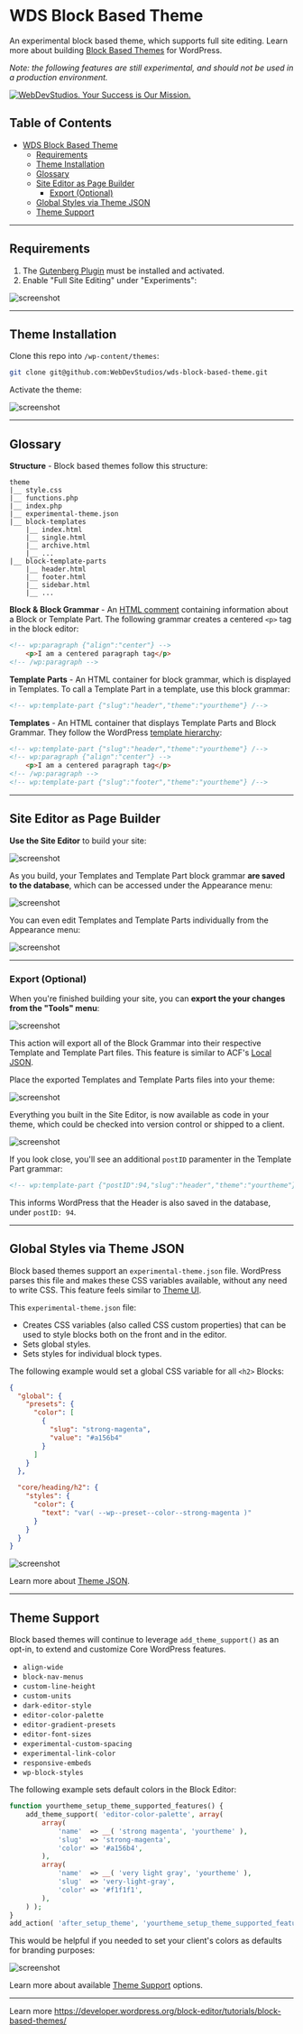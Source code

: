 # WDS Block Based Theme

An experimental block based theme, which supports full site editing. Learn more about building [Block Based Themes](https://developer.wordpress.org/block-editor/tutorials/block-based-themes/) for WordPress.

*Note: the following features are still experimental, and should not be used in a production environment.*

<a href="https://webdevstudios.com/contact/"><img src="https://webdevstudios.com/wp-content/uploads/2018/04/wds-github-banner.png" alt="WebDevStudios. Your Success is Our Mission."></a>

## Table of Contents
- [WDS Block Based Theme](#wds-block-based-theme)
  - [Requirements](#requirements)
  - [Theme Installation](#theme-installation)
  - [Glossary](#glossary)
  - [Site Editor as Page Builder](#site-editor-as-page-builder)
    - [Export (Optional)](#export-optional)
  - [Global Styles via Theme JSON](#global-styles-via-theme-json)
  - [Theme Support](#theme-support)

---

## Requirements

1. The [Gutenberg Plugin](https://wordpress.org/plugins/gutenberg/) must be installed and activated.
2. Enable "Full Site Editing" under "Experiments":

![screenshot](https://dl.dropbox.com/s/9oj24opmbkvbfvh/Screen%20Shot%202020-08-18%20at%2011.36.50%20AM.png?dl=0)

---

## Theme Installation

Clone this repo into `/wp-content/themes`:

```bash
git clone git@github.com:WebDevStudios/wds-block-based-theme.git
```

Activate the theme:

![screenshot](https://dl.dropbox.com/s/f372jqm7xtvmcnm/Screen%20Shot%202020-08-18%20at%2011.43.21%20AM.png?dl=0)

---

## Glossary

**Structure** - Block based themes follow this structure:

```text
theme
|__ style.css
|__ functions.php
|__ index.php
|__ experimental-theme.json
|__ block-templates
    |__ index.html
    |__ single.html
    |__ archive.html
    |__ ...
|__ block-template-parts
    |__ header.html
    |__ footer.html
    |__ sidebar.html
    |__ ...
```

**Block & Block Grammar** - An [HTML comment](https://developer.wordpress.org/block-editor/principles/key-concepts/#blocks) containing information about a Block or Template Part. The following grammar creates a centered `<p>` tag in the block editor:

```html
<!-- wp:paragraph {"align":"center"} -->
    <p>I am a centered paragraph tag</p>
<!-- /wp:paragraph -->
```

**Template Parts** - An HTML container for block grammar, which is displayed in Templates. To call a Template Part in a template, use this block grammar:

```html
<!-- wp:template-part {"slug":"header","theme":"yourtheme"} /-->
```

**Templates** - An HTML container that displays Template Parts and Block Grammar. They follow the WordPress [template hierarchy](https://developer.wordpress.org/themes/basics/template-hierarchy/):

```html
<!-- wp:template-part {"slug":"header","theme":"yourtheme"} /-->
<!-- wp:paragraph {"align":"center"} -->
    <p>I am a centered paragraph tag</p>
<!-- /wp:paragraph -->
<!-- wp:template-part {"slug":"footer","theme":"yourtheme"} /-->
```
---

## Site Editor as Page Builder

**Use the Site Editor** to build your site:

![screenshot](https://dl.dropbox.com/s/9e26iy1dlvn2bva/Screen%20Shot%202020-08-18%20at%2012.06.47%20PM.png?dl=0)

As you build, your Templates and Template Part block grammar **are saved to the database**, which can be accessed under the Appearance menu:

![screenshot](https://dl.dropbox.com/s/bgo15p7xmt8pdt4/Screen%20Shot%202020-08-18%20at%2012.15.57%20PM.png?dl=0)

You can even edit Templates and Template Parts individually from the Appearance menu:

![screenshot](https://dl.dropbox.com/s/irxr0m3ztmswc2l/Screen%20Shot%202020-08-18%20at%2012.17.53%20PM.png?dl=0)

---

### Export (Optional)

When you're finished building your site, you can **export the your changes from the "Tools" menu**:

![screenshot](https://dl.dropbox.com/s/xhimdjroyrgih9a/Screen%20Shot%202020-08-18%20at%2012.05.09%20PM.png?dl=0)

This action will export all of the Block Grammar into their respective Template and Template Part files. This feature is similar to ACF's [Local JSON](https://www.advancedcustomfields.com/resources/local-json/).

Place the exported Templates and Template Parts files into your theme:

![screenshot](https://dl.dropbox.com/s/vd40hcty2668bq6/kapture%202020-08-18%20at%2012.10.41.gif?dl=0)

Everything you built in the Site Editor, is now available as code in your theme, which could be checked into version control or shipped to a client.

![screenshot](https://dl.dropbox.com/s/w6mwivtu36cv7px/Screen%20Shot%202020-08-18%20at%2012.21.16%20PM.png?dl=0)

If you look close, you'll see an additional `postID` paramenter in the Template Part grammar:

```html
<!-- wp:template-part {"postID":94,"slug":"header","theme":"yourtheme"} /-->
```

This informs WordPress that the Header is also saved in the database, under `postID: 94`.

---

## Global Styles via Theme JSON

Block based themes support an `experimental-theme.json` file. WordPress parses this file and makes these CSS variables available, without any need to write CSS. This feature feels similar to [Theme UI](https://theme-ui.com/home).

This `experimental-theme.json` file:

* Creates CSS variables (also called CSS custom properties) that can be used to style blocks both on the front and in the editor.
* Sets global styles.
* Sets styles for individual block types.

The following example would set a global CSS variable for all  `<h2>` Blocks:

```json
{
  "global": {
    "presets": {
      "color": [
        {
          "slug": "strong-magenta",
          "value": "#a156b4"
        }
      ]
    }
  },

  "core/heading/h2": {
    "styles": {
      "color": {
        "text": "var( --wp--preset--color--strong-magenta )"
      }
    }
  }
}
```

![screenshot](https://dl.dropbox.com/s/265wcfzsuls9vz6/Screen%20Shot%202020-08-18%20at%201.38.40%20PM.png?dl=0)

Learn more about [Theme JSON](https://developer.wordpress.org/block-editor/developers/themes/theme-json/).

---

## Theme Support

Block based themes will continue to leverage `add_theme_support()` as an opt-in, to extend and customize Core WordPress features.

* `align-wide`
* `block-nav-menus`
* `custom-line-height`
* `custom-units`
* `dark-editor-style`
* `editor-color-palette`
* `editor-gradient-presets`
* `editor-font-sizes`
* `experimental-custom-spacing`
* `experimental-link-color`
* `responsive-embeds`
* `wp-block-styles`

The following example sets default colors in the Block Editor:

```php
function yourtheme_setup_theme_supported_features() {
    add_theme_support( 'editor-color-palette', array(
        array(
            'name'  => __( 'strong magenta', 'yourtheme' ),
            'slug'  => 'strong-magenta',
            'color' => '#a156b4',
        ),
        array(
            'name'  => __( 'very light gray', 'yourtheme' ),
            'slug'  => 'very-light-gray',
            'color' => '#f1f1f1',
        ),
    ) );
}
add_action( 'after_setup_theme', 'yourtheme_setup_theme_supported_features' );
```
This would be helpful if you needed to set your client's colors as defaults for branding purposes:

![screenshot](https://dl.dropbox.com/s/qyucddgsub2skn4/Screen%20Shot%202020-08-19%20at%208.06.49%20AM.png?dl=0)

Learn more about available [Theme Support](https://developer.wordpress.org/block-editor/developers/themes/theme-support/) options.

---

Learn more https://developer.wordpress.org/block-editor/tutorials/block-based-themes/
